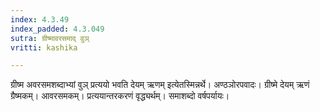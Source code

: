 ```yaml
---
index: 4.3.49
index_padded: 4.3.049
sutra: ग्रीष्मावरसमाद् वुञ्
vritti: kashika

---
```

ग्रीष्म अवरसमशब्दाभ्यां वुञ् प्रत्ययो भवति देयम् ऋणम् इत्येतस्मिन्नर्थे। अण्ठञोरपवादः। ग्रीष्मे देयम् ऋणं ग्रैष्मकम्। आवरसमकम्। प्रत्ययान्तरकरणं वृद्ध्यर्थम्। समाशब्दो वर्षपर्यायः।